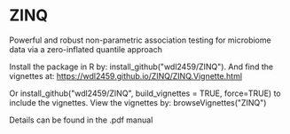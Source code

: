 # ZINQ

Powerful and robust non-parametric association testing for microbiome data via a zero-inflated quantile approach

Install the package in R by: install_github("wdl2459/ZINQ"). And find the vignettes at: https://wdl2459.github.io/ZINQ/ZINQ.Vignette.html

Or install_github("wdl2459/ZINQ", build_vignettes = TRUE, force=TRUE) to include the vignettes. View the vignettes by: browseVignettes("ZINQ")

Details can be found in the .pdf manual